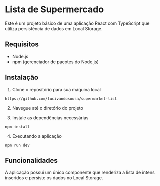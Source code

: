 # Lista de Supermercado

Este é um projeto básico de uma aplicação React com TypeScript que utiliza persistência de dados em Local Storage.

## Requisitos

- Node.js
- npm (gerenciador de pacotes do Node.js)

## Instalação

1. Clone o repositório para sua máquina local
```
https://github.com/lucivandosousa/supermarket-list
```

2. Navegue até o diretório do projeto

3. Instale as dependências necessárias
```
npm install
```

4. Executando a aplicação
```
npm run dev
```

## Funcionalidades

A aplicação possui um único componente que renderiza a lista de intens inseridos e persiste os dados no Local Storage.
